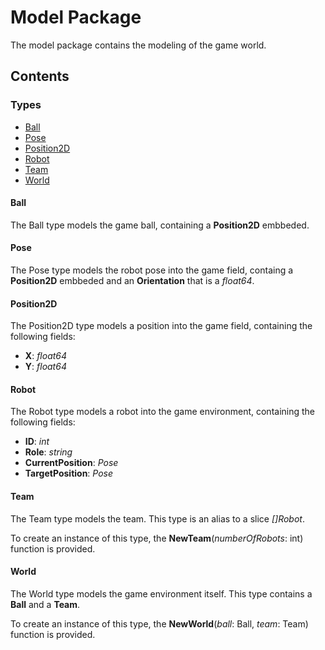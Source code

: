 # Model Package

The model package contains the modeling of the game world.

## Contents

### Types

- [Ball](#ball)
- [Pose](#pose)
- [Position2D](#position2d)
- [Robot](#robot)
- [Team](#team)
- [World](#world)

<a name="ball"></a>

#### Ball

The Ball type models the game ball, containing a **Position2D** embbeded.

<a name="pose"></a>

#### Pose

The Pose type models the robot pose into the game field, containg a **Position2D** embbeded and an **Orientation** that is a *float64*.

<a name="position2d"></a>

#### Position2D

The Position2D type models a position into the game field, containing the following fields:

- **X**: *float64*
- **Y**: *float64*

<a name="robot"></a>

#### Robot

The Robot type models a robot into the game environment, containing the following fields:

- **ID**: *int*
- **Role**: *string*
- **CurrentPosition**: *Pose*
- **TargetPosition**: *Pose*

<a name="team"></a>

#### Team

The Team type models the team. This type is an alias to a slice *[]Robot*.

To create an instance of this type, the **NewTeam**(*numberOfRobots*: int) function is provided.

<a name="world"></a>

#### World

The World type models the game environment itself. This type contains a **Ball** and a **Team**.

To create an instance of this type, the **NewWorld**(*ball*: Ball, *team*: Team) function is provided.
